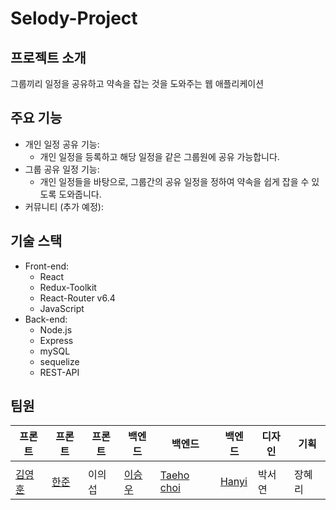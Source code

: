 # Selody-Project

## 프로젝트 소개

그룹끼리 일정을 공유하고 약속을 잡는 것을 도와주는 웹 애플리케이션

## 주요 기능

- 개인 일정 공유 기능:
    - 개인 일정을 등록하고 해당 일정을 같은 그룹원에 공유 가능합니다.
- 그룹 공유 일정 기능:
    - 개인 일정들을 바탕으로, 그룹간의 공유 일정을 정하여 약속을 쉽게 잡을 수 있도록 도와줍니다.
- 커뮤니티 (추가 예정):

## 기술 스택

- Front-end:
  - React
  - Redux-Toolkit
  - React-Router v6.4
  - JavaScript
- Back-end:
  - Node.js
  - Express
  - mySQL
  - sequelize
  - REST-API


## 팀원
| 프론트 | 프론트 | 프론트 | 백엔드 | 백엔드 | 백엔드 | 디자인 | 기획 |
| --- | --- | --- | --- | --- | --- | --- | --- |
|  |  |  |  |  |  |  |  |
| [김영훈](https://github.com/joseph0926) | [한준](https://github.com/97970z) | 이의섭 | [이승우](https://github.com/GGANCC1) | [Taeho choi](https://github.com/Taehoya) | [Hanyi](https://github.com/hanyiseo2) | 박서연 | 장혜리 |

